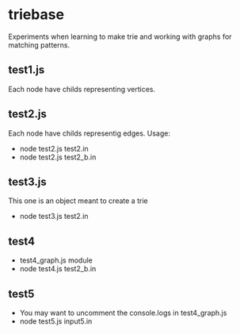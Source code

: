 # triebase

Experiments when learning to make trie and working with graphs for matching patterns. 

## test1.js

Each node have childs representing vertices.

## test2.js

Each node have childs representig edges. Usage: 

* node test2.js test2.in 
* node test2.js test2_b.in

## test3.js 

This one is an object meant to create a trie

* node test3.js test2.in

## test4 

* test4_graph.js module
* node test4.js test2_b.in

## test5 

* You may want to uncomment the console.logs in test4_graph.js
* node test5.js input5.in 
